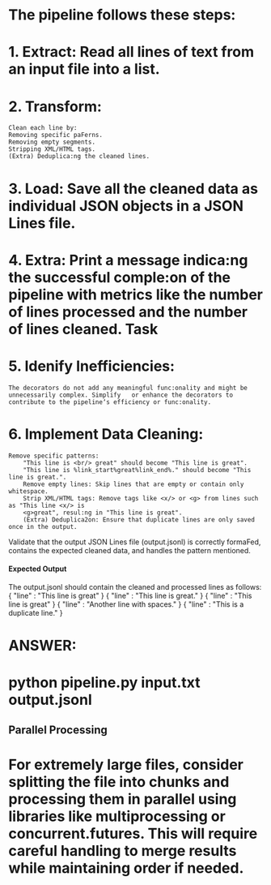 #   The pipeline follows these steps:
# 1. Extract: Read all lines of text from an input file into a list.
# 2. Transform:
    Clean each line by:
    Removing specific paFerns.
    Removing empty segments.
    Stripping XML/HTML tags.
    (Extra) Deduplica:ng the cleaned lines.
# 3. Load: Save all the cleaned data as individual JSON objects in a JSON Lines file.
# 4. Extra: Print a message indica:ng the successful comple:on of the pipeline with metrics like the number of lines processed and the number of lines cleaned. Task
# 5. Idenify Inefficiencies:
    The decorators do not add any meaningful func:onality and might be unnecessarily complex. Simplify   or enhance the decorators to contribute to the pipelineʼs efficiency or func:onality.
# 6. Implement Data Cleaning:
    Remove specific patterns:
        "This line is <br/> great" should become "This line is great". 
        "This line is %link_start%great%link_end%." should become "This line is great.".
        Remove empty lines: Skip lines that are empty or contain only whitespace.
        Strip XML/HTML tags: Remove tags like <x/> or <g> from lines such as "This line <x/> is
        <g>great", resul:ng in "This line is great".
        (Extra) Deduplica2on: Ensure that duplicate lines are only saved once in the output.

Validate that the output JSON Lines file (output.jsonl) is correctly formaFed, contains the expected
cleaned data, and handles the pattern mentioned.

#### Expected Output
The output.jsonl should contain the cleaned and processed lines as follows:
{ "line" : "This line is great" }
{ "line" : "This line is great." }
{ "line" : "This line is great" }
{ "line" : "Another line with spaces." }
{ "line" : "This is a duplicate line." }






# ANSWER: 
# python pipeline.py input.txt output.jsonl

## Parallel Processing 
#  For extremely large files, consider splitting the file into chunks and processing them in parallel using libraries like multiprocessing or concurrent.futures. This will require careful handling to merge results while maintaining order if needed.
#   